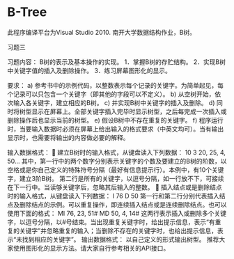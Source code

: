 # B-Tree
此程序编译平台为Visual Studio 2010.
南开大学数据结构作业，B树。

习题三

习题内容：
B树的表示及基本操作的实现。
1．掌握B树的存贮结构。
2．实现B树中关键字值的插入及删除操作。
3．练习屏幕图形化的显示。

要求：
a)	参考书中的示例代码，以整数表示每个记录的关键字。为简单起见，每个记录可以只包含一个关键字（即其他的字段可以不定义）。
b)	从空树开始，依次输入各关键字，建立相应的B树。
c)	并实现B树中关键字的插入及删除。
d)	同时将树型显示在屏幕上。全部关键字插入完毕时显示树型，之后每完成一次插入或删除操作后也显示当前的树型。
e)	假设B树中不存在重复的关键字。
f)	程序运行时，当要输入数据时必须在屏幕上给出输入的格式要求（中英文均可）。当有输出显示时，也需要将输出的内容做必要的解释。

输入数据格式：
	建立B树时的输入格式，从键盘读入下列数据：
10   3
20, 25, 4, 50…
其中，第一行中的两个数字分别表示关键字的个数及要建立的B树的阶数，以空格或是你自己定义的特殊符号分隔（最好有信息提示行）。本例中，有10个关键字，建立3阶B树。
第二行是所有的关键字，以逗号分隔，如一行放不下，可接续在下一行中。当读够关键字后，忽略其后输入的整数。
	插入结点或是删除结点时的输入格式，从键盘读入下列数据：
I 76
D 50
第一行和第二行分别代表插入结点及删除结点的示例。可以重复操作，即连续插入结点或是连续删除结点。也可以使用下面的格式：
MI 76, 23, 51#
MD 50, 4, 14#
这两行表示插入或删除多个关键字，以逗号分隔，以#号结束。当出现重复关键字时，给出提示信息，表示“有重复的关键字”并忽略重复的输入；当删除不存在的关键字时，也给出提示信息，表示“未找到相应的关键字”。
输出数据格式：
以自己定义的形式输出树型。
推荐大家使用图形化的显示方法。请大家自行参考相关的API接口。


